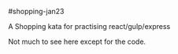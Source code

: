 #shopping-jan23

A Shopping kata for practising react/gulp/express

Not much to see here except for the code.
